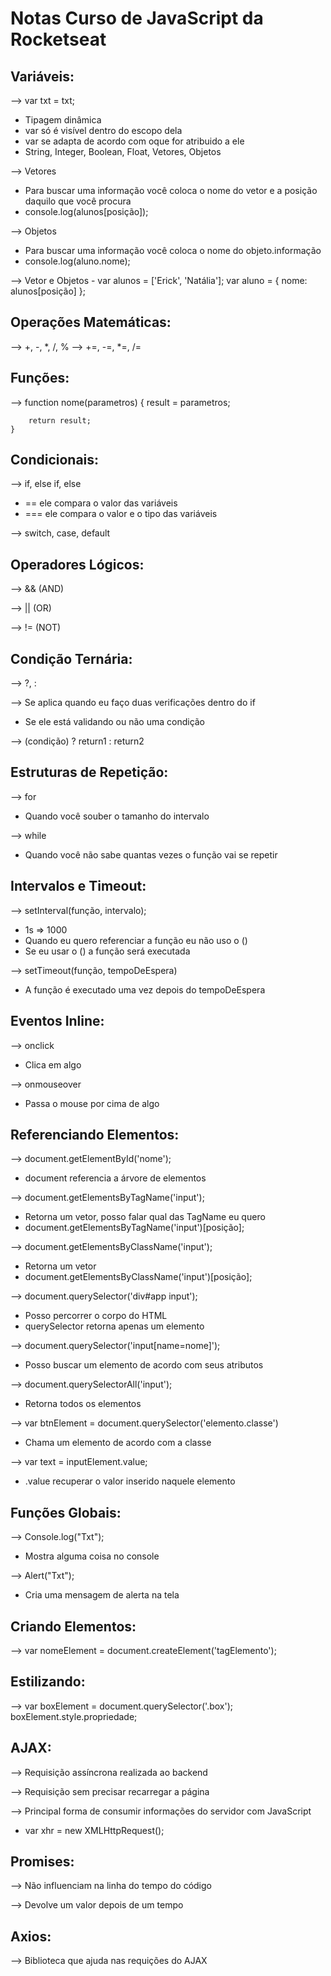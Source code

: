 # Notas Curso de JavaScript da Rocketseat 

## Variáveis:
--> var txt = txt;
- Tipagem dinâmica    
- var só é visível dentro do escopo dela
- var se adapta de acordo com oque for atribuido a ele
- String, Integer, Boolean, Float, Vetores, Objetos

--> Vetores
- Para buscar uma informação você coloca o nome do vetor e a posição daquilo que você procura
- console.log(alunos[posição]);

--> Objetos 
- Para buscar uma informação você coloca o nome do objeto.informação 
- console.log(aluno.nome);

--> Vetor e Objetos
    - var alunos = ['Erick', 'Natália'];
        var aluno = {
            nome: alunos[posição]
        };

## Operações Matemáticas:
--> +, -, *, /, %
--> +=, -=, *=, /=

## Funções:
--> function nome(parametros) {
        result = parametros;

        return result;
    }

## Condicionais:
--> if, else if, else
- == ele compara o valor das variáveis
- === ele compara o valor e o tipo das variáveis

--> switch, case, default

## Operadores Lógicos:
--> && (AND)

--> || (OR)

--> != (NOT)

## Condição Ternária:
--> ?, :

--> Se aplica quando eu faço duas verificações dentro do if
- Se ele está validando ou não uma condição 
    
--> (condição) ? return1 : return2

## Estruturas de Repetição:
--> for
- Quando você souber o tamanho do intervalo

--> while
- Quando você não sabe quantas vezes o função vai se repetir

## Intervalos e Timeout:
--> setInterval(função, intervalo);
- 1s => 1000
- Quando eu quero referenciar a função eu não uso o ()
- Se eu usar o () a função será executada
        
--> setTimeout(função, tempoDeEspera)
- A função é executado uma vez depois do tempoDeEspera

## Eventos Inline:
--> onclick
- Clica em algo

--> onmouseover
- Passa o mouse por cima de algo

## Referenciando Elementos:
--> document.getElementById('nome');
- document referencia a árvore de elementos

--> document.getElementsByTagName('input');
- Retorna um vetor, posso falar qual das TagName eu quero
- document.getElementsByTagName('input')[posição];

--> document.getElementsByClassName('input');
- Retorna um vetor
- document.getElementsByClassName('input')[posição];

--> document.querySelector('div#app input');
- Posso percorrer o corpo do HTML
- querySelector retorna apenas um elemento
    
--> document.querySelector('input[name=nome]');
- Posso buscar um elemento de acordo com seus atributos

--> document.querySelectorAll('input');
- Retorna todos os elementos

--> var btnElement = document.querySelector('elemento.classe')
- Chama um elemento de acordo com a classe
    
--> var text = inputElement.value;
- .value recuperar o valor inserido naquele elemento

## Funções Globais:
--> Console.log("Txt");
- Mostra alguma coisa no console
    
--> Alert("Txt");
- Cria uma mensagem de alerta na tela

## Criando Elementos:
-->  var nomeElement = document.createElement('tagElemento');

## Estilizando:
--> var boxElement = document.querySelector('.box');
    boxElement.style.propriedade;

## AJAX:
--> Requisição assíncrona realizada ao backend

--> Requisição sem precisar recarregar a página

--> Principal forma de consumir informações do servidor com JavaScript
- var xhr = new XMLHttpRequest();

## Promises:
--> Não influenciam na linha do tempo do código

--> Devolve um valor depois de um tempo

## Axios:
--> Biblioteca que ajuda nas requições do AJAX
